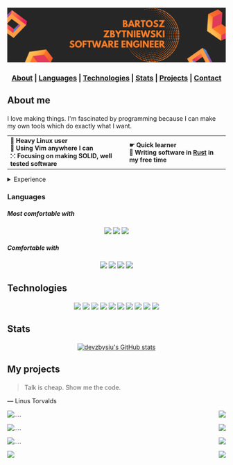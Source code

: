 ![banner](banner.png)

<div align="center">

  <h3>
    <a href="#about">About</a>
    <span> | </span>
    <a href="#languages">Languages</a>
    <span> | </span>
    <a href="#technologies">Technologies</a>
    <span> | </span>
    <a href="#stats">Stats</a>
    <span> | </span>
    <a href="#projects">Projects</a>
    <span> | </span>
    <a href="mailto:bartosz.zbytniewski.dev@gmail.com" alt="Contact me">Contact</a>
  </h3>
</div>

## <p id="about">About me</p>
I love making things. I'm fascinated by programming because I can make my own tools which do exactly
what I want.

<div align="center">

<table>
  <tr>
    <td align="left"><b>🐧 Heavy Linux user<br>🍕 Using Vim anywhere I can<br>⁙ Focusing on making SOLID, well tested software</b></td>
    <td align="left"><b>☛ Quick learner<br>🦀 Writing software in <a href="https://www.rust-lang.org/">Rust</a> in my free time<br><b></td>
  </tr>
</table>

</div>

<details>
  <summary>Experience</summary>

  - over 5 years of commercial experience in Java
  - working on multiple projects in international teams for big clients (worldwide, known brands)
  - technical interviewer of Java devs for over 3 years
  - technical interviewer of React devs

</details>

### <p id="languages">Languages</p>

##### Most comfortable with
<div align="center">
  <img src="https://img.shields.io/badge/-Rust-f2f2f2?style=for-the-badge&logo=Rust&logoColor=000"/>
  <img src="https://img.shields.io/badge/-Shell-f2f2f2?style=for-the-badge&logo=Shell"/>
  <img src="https://img.shields.io/badge/-Java-f2f2f2?style=for-the-badge&logo=Java&logoColor=007396"/>
</div>

##### Comfortable with
<div align="center">
  <img src="https://img.shields.io/badge/-JavaScript-f2f2f2?style=for-the-badge&logo=JavaScript"/>
  <img src="https://img.shields.io/badge/-TypeScript-f2f2f2?style=for-the-badge&logo=TypeScript"/>
  <img src="https://img.shields.io/badge/-Dart-f2f2f2?style=for-the-badge&logo=Dart&logoColor=000"/>
  <img src="https://img.shields.io/badge/-Python-f2f2f2?style=for-the-badge&logo=Python"/>
</div>

## <p id="technologies">Technologies</p>
<div align="center">
  <img src="https://img.shields.io/badge/-Linux-f2f2f2?style=for-the-badge&logo=Linux&logoColor=000"/>
  <img src="https://img.shields.io/badge/-AWS-f2f2f2?style=for-the-badge&logo=Amazon-AWS&logoColor=F90"/>
  <img src="https://img.shields.io/badge/-Docker-f2f2f2?style=for-the-badge&logo=Docker"/>
  <img src="https://img.shields.io/badge/-Kubernetes-f2f2f2?style=for-the-badge&logo=Kubernetes"/>
  <img src="https://img.shields.io/badge/-React-f2f2f2?style=for-the-badge&logo=React"/>
  <img src="https://img.shields.io/badge/-Vue-f2f2f2?style=for-the-badge&logo=Vue.js"/>
  <img src="https://img.shields.io/badge/-Node.js-f2f2f2?style=for-the-badge&logo=node.js"/>
  <img src="https://img.shields.io/badge/-Flutter-f2f2f2?style=for-the-badge&logo=flutter&logoColor=blue"/>
  <img src="https://img.shields.io/badge/-Google%20cloud-f2f2f2?style=for-the-badge&logo=google-cloud"/>
  <img src="https://img.shields.io/badge/-Terraform-f2f2f2?style=for-the-badge&logo=terraform&logoColor=purple"/>
</div>

## <p id="stats">Stats</p>

<div align="center">

  [![devzbysiu's GitHub stats](https://stats.quine.sh/devzbysiu/github)](https://quine.sh)

</div>

## <p id="my-projects">My projects</p>

> Talk is cheap. Show me the code.

― Linus Torvalds

<a href="https://github.com/devzbysiu/je">
  <img align="left" src="https://github-readme-stats-five-rho-35.vercel.app/api/pin/?username=devzbysiu&repo=je" />
</a>

<a href="https://github.com/devzbysiu/cargo-blinc">
  <img align="right" src="https://github-readme-stats-five-rho-35.vercel.app/api/pin/?username=devzbysiu&repo=cargo-blinc" />
</a>

<p>....</p>

<a href="https://github.com/devzbysiu/dox">
  <img align="left" src="https://github-readme-stats-five-rho-35.vercel.app/api/pin/?username=devzbysiu&repo=dox" />
</a>

<a href="https://github.com/devzbysiu/quizers">
  <img align="right" src="https://github-readme-stats-five-rho-35.vercel.app/api/pin/?username=devzbysiu&repo=quizers" />
</a>

<p>....</p>

<a href="https://github.com/devzbysiu/transition">
  <img align="left" src="https://github-readme-stats-five-rho-35.vercel.app/api/pin/?username=devzbysiu&repo=transition" />
</a>

<a href="https://github.com/devzbysiu/cleaboard">
  <img align="right" src="https://github-readme-stats-five-rho-35.vercel.app/api/pin/?username=devzbysiu&repo=cleaboard" />
</a>

<p>....</p>

<a href="https://github.com/devzbysiu/books-daemon">
  <img align="left" src="https://github-readme-stats-five-rho-35.vercel.app/api/pin/?username=devzbysiu&repo=books-daemon" />
</a>

<a href="https://github.com/devzbysiu/sweetch-bot">
  <img align="right" src="https://github-readme-stats-five-rho-35.vercel.app/api/pin/?username=devzbysiu&repo=sweetch-bot" />
</a>
